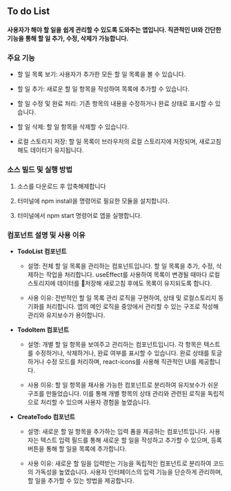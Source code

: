 ## To do List
#### 사용자가 해야 할 일을 쉽게 관리할 수 있도록 도와주는 앱입니다. 직관적인 UI와 간단한 기능을 통해 할 일 추가, 수정, 삭제가 가능합니다.






### 주요 기능
* 할 일 목록 보기: 사용자가 추가한 모든 할 일 목록을 볼 수 있습니다.

* 할 일 추가: 새로운 할 일 항목을 작성하여 목록에 추가할 수 있습니다.

* 할 일 수정 및 완료 처리: 기존 항목의 내용을 수정하거나 완료 상태로 표시할 수 있습니다.

* 할 일 삭제: 할 일 항목을 삭제할 수 있습니다.

* 로컬 스토리지 저장: 할 일 목록이 브라우저의 로컬 스토리지에 저장되며, 새로고침해도 데이터가 유지됩니다.


### 소스 빌드 및 실행 방법 
1. 소스를 다운로드 후 압축해제합니다
1. 터미널에 npm install을 명령어로 필요한 모듈을 설치합니다.

2. 터미널에서 npm start 명령어로 앱을 실행합니다.


### 컴포넌트 설명 및 사용 이유
* **TodoList 컴포넌트**
  * 설명: 전체 할 일 목록을 관리하는 컴포넌트입니다. 할 일 목록을 추가, 수정, 삭제하는 작업을 처리합니다. useEffect를 사용하여 목록이 변경될 때마다 로컬스토리지에 데이터를 저장해 새로고침 후에도 목록이 유지되도록 합니다.

  * 사용 이유: 전반적인 할 일 목록 관리 로직을 구현하여, 상태 및 로컬스토리지 동기화를 처리합니다. 앱의 메인 로직을 중앙에서 관리할 수 있는 구조로 작성해 관리와 유지보수가 용이합니다.

* **TodoItem 컴포넌트**
  * 설명: 개별 할 일 항목을 보여주고 관리하는 컴포넌트입니다. 각 항목은 텍스트를 수정하거나, 삭제하거나, 완료 여부를 표시할 수 있습니다. 완료 상태를 토글하거나 수정 모드를 처리하며, react-icons를 사용해 직관적인 UI를 제공합니다.

  * 사용 이유: 할 일 항목을 재사용 가능한 컴포넌트로 분리하여 유지보수가 쉬운 구조를 만들었습니다. 이를 통해 개별 항목의 상태 관리와 관련된 로직을 독립적으로 처리할 수 있으며 사용자 경험을 높였습니다.

* **CreateTodo 컴포넌트**
  * 설명: 새로운 할 일 항목을 추가하는 입력 폼을 제공하는 컴포넌트입니다. 사용자는 텍스트 입력 필드를 통해 새로운 할 일을 작성하고 추가할 수 있으며, 등록 버튼을 통해 할 일을 목록에 추가합니다.

  * 사용 이유: 새로운 할 일을 입력받는 기능을 독립적인 컴포넌트로 분리하여 코드의 가독성을 높였습니다. 사용자 인터페이스의 입력 기능을 단순하게 관리하며, 할 일을 추가할 수 있는 방법을 제공합니다.
